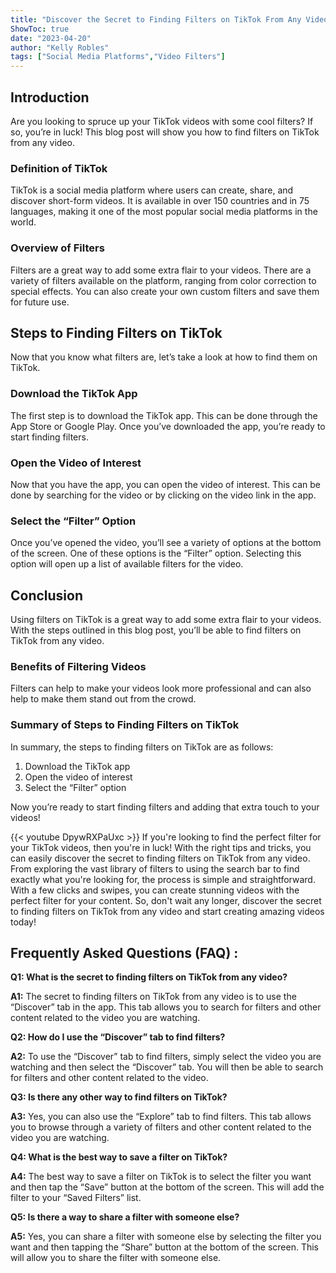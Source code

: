 ```yaml
---
title: "Discover the Secret to Finding Filters on TikTok From Any Video!"
ShowToc: true 
date: "2023-04-20"
author: "Kelly Robles" 
tags: ["Social Media Platforms","Video Filters"]
---
```

## Introduction
Are you looking to spruce up your TikTok videos with some cool filters? If so, you’re in luck! This blog post will show you how to find filters on TikTok from any video. 

### Definition of TikTok
TikTok is a social media platform where users can create, share, and discover short-form videos. It is available in over 150 countries and in 75 languages, making it one of the most popular social media platforms in the world. 

### Overview of Filters
Filters are a great way to add some extra flair to your videos. There are a variety of filters available on the platform, ranging from color correction to special effects. You can also create your own custom filters and save them for future use. 

## Steps to Finding Filters on TikTok
Now that you know what filters are, let’s take a look at how to find them on TikTok. 

### Download the TikTok App
The first step is to download the TikTok app. This can be done through the App Store or Google Play. Once you’ve downloaded the app, you’re ready to start finding filters. 

### Open the Video of Interest
Now that you have the app, you can open the video of interest. This can be done by searching for the video or by clicking on the video link in the app. 

### Select the “Filter” Option
Once you’ve opened the video, you’ll see a variety of options at the bottom of the screen. One of these options is the “Filter” option. Selecting this option will open up a list of available filters for the video. 

## Conclusion
Using filters on TikTok is a great way to add some extra flair to your videos. With the steps outlined in this blog post, you’ll be able to find filters on TikTok from any video. 

### Benefits of Filtering Videos
Filters can help to make your videos look more professional and can also help to make them stand out from the crowd. 

### Summary of Steps to Finding Filters on TikTok
In summary, the steps to finding filters on TikTok are as follows: 

1. Download the TikTok app 
2. Open the video of interest 
3. Select the “Filter” option 

Now you’re ready to start finding filters and adding that extra touch to your videos!

{{< youtube DpywRXPaUxc >}} 
If you're looking to find the perfect filter for your TikTok videos, then you're in luck! With the right tips and tricks, you can easily discover the secret to finding filters on TikTok from any video. From exploring the vast library of filters to using the search bar to find exactly what you're looking for, the process is simple and straightforward. With a few clicks and swipes, you can create stunning videos with the perfect filter for your content. So, don't wait any longer, discover the secret to finding filters on TikTok from any video and start creating amazing videos today!

## Frequently Asked Questions (FAQ) :
**Q1: What is the secret to finding filters on TikTok from any video?**

**A1:** The secret to finding filters on TikTok from any video is to use the “Discover” tab in the app. This tab allows you to search for filters and other content related to the video you are watching.

**Q2: How do I use the “Discover” tab to find filters?**

**A2:** To use the “Discover” tab to find filters, simply select the video you are watching and then select the “Discover” tab. You will then be able to search for filters and other content related to the video.

**Q3: Is there any other way to find filters on TikTok?**

**A3:** Yes, you can also use the “Explore” tab to find filters. This tab allows you to browse through a variety of filters and other content related to the video you are watching.

**Q4: What is the best way to save a filter on TikTok?**

**A4:** The best way to save a filter on TikTok is to select the filter you want and then tap the “Save” button at the bottom of the screen. This will add the filter to your “Saved Filters” list.

**Q5: Is there a way to share a filter with someone else?**

**A5:** Yes, you can share a filter with someone else by selecting the filter you want and then tapping the “Share” button at the bottom of the screen. This will allow you to share the filter with someone else.


